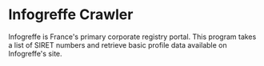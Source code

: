 # Infogreffe Crawler
Infogreffe is France's primary corporate registry portal. This program takes a list of SIRET numbers and retrieve basic profile data available on Infogreffe's site.  
